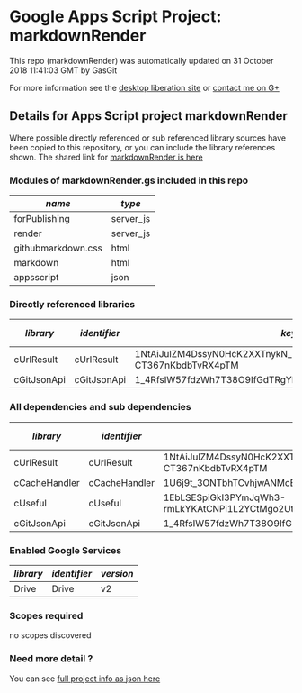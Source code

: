 # Google Apps Script Project: markdownRender
This repo (markdownRender) was automatically updated on 31 October 2018 11:41:03 GMT by GasGit

For more information see the [desktop liberation site](http://ramblings.mcpher.com/Home/excelquirks/drivesdk/gettinggithubready "desktop liberation") or [contact me on G+](https://plus.google.com/+BruceMcpherson "Bruce McPherson - GDE")
## Details for Apps Script project markdownRender
Where possible directly referenced or sub referenced library sources have been copied to this repository, or you can include the library references shown. 
The shared link for [markdownRender is here](https://script.google.com/d/1OPaje8bP9LdwuJB1zbnMJR2atIDWB3qdggEziadwZYWhfpIKrkIwssFz/edit?usp=sharing "open in the GAS IDE")

### Modules of markdownRender.gs included in this repo
*name*|*type*
--- | --- 
forPublishing| server_js
render| server_js
githubmarkdown.css| html
markdown| html
appsscript| json
### Directly referenced libraries
*library*|*identifier*|*key*|*version*|*dev mode*|*source*|
--- | --- | --- | --- | --- | --- 
cUrlResult| cUrlResult|1NtAiJulZM4DssyN0HcK2XXTnykN_Ir2ee2pXV-CT367nKbdbTvRX4pTM|11|no|[here](libraries/cUrlResult "library source")
cGitJsonApi| cGitJsonApi|1_4RfsIW57fdzWh7T38O9IfGdTRgYbOSyC5PvsOm3a4GU1sxllw8blEUl|2|no|[here](libraries/cGitJsonApi "library source")
### All dependencies and sub dependencies
*library*|*identifier*|*key*|*version*|*dev mode*|*source*|
--- | --- | --- | --- | --- | --- 
cUrlResult| cUrlResult|1NtAiJulZM4DssyN0HcK2XXTnykN_Ir2ee2pXV-CT367nKbdbTvRX4pTM|11|no|[here](libraries/cUrlResult "library source")
cCacheHandler| cCacheHandler|1U6j9t_3ONTbhTCvhjwANMcEXeHXr4shgzTG0ZrRnDYLcFl3_IH2b2eAY|17|no|[here](libraries/cCacheHandler "library source")
cUseful| cUseful|1EbLSESpiGkI3PYmJqWh3-rmLkYKAtCNPi1L2YCtMgo2Ut8xMThfJ41Ex|32|no|[here](libraries/cUseful "library source")
cGitJsonApi| cGitJsonApi|1_4RfsIW57fdzWh7T38O9IfGdTRgYbOSyC5PvsOm3a4GU1sxllw8blEUl|2|no|[here](libraries/cGitJsonApi "library source")
### Enabled Google Services
*library*|*identifier*|*version*
--- | --- | --- 
Drive| Drive|v2
### Scopes required
no scopes discovered
### Need more detail ?
You can see [full project info as json here](info.json)
